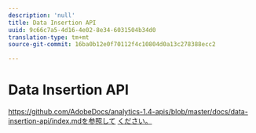 ```yaml
---
description: 'null'
title: Data Insertion API
uuid: 9c66c7a5-4d16-4e02-8e34-6031504b34d0
translation-type: tm+mt
source-git-commit: 16ba0b12e0f70112f4c10804d0a13c278388ecc2

---
```



# Data Insertion API

<!-- Git link needs to change to root relative link -->

https://github.com/AdobeDocs/analytics-1.4-apis/blob/master/docs/data-insertion-api/index.mdを参照して [ください。](https://github.com/AdobeDocs/analytics-1.4-apis/blob/master/docs/data-insertion-api/index.md)
